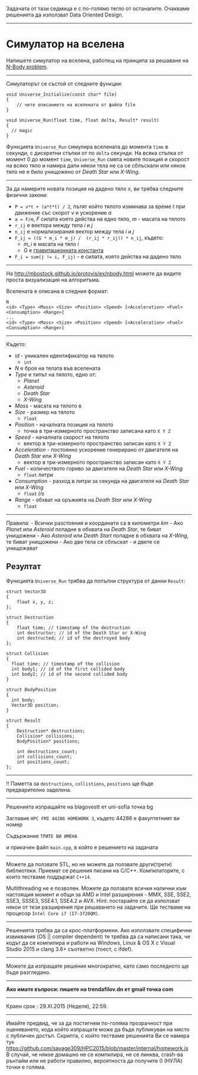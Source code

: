﻿Задачата от тази седмица е с по-голямо тегло от останалите.
Очакваме решенията да използват Data Oriented Design.

---

# Симулатор на вселена


Напишете симулатор на вселена, работещ на принципа за решаване на [N-Body problem](https://en.wikipedia.org/wiki/N-body_problem).

---

Симулаторът се състой от следните функции:

    void Universe_Initialize(const char* file)
    {
        // чете описанието на вселената от файла file
    }

    void Universe_Run(float time, float delta, Result* result)
    {
      // magic
    }

Функцията `Universe_Run` симулира вселената до момента `time` в секунди, с дискретни стъпки от по `delta` секунди. На всяка стъпка от момент 0 до момент `time`, `Universe_Run` смята новите позиция и скорост на всяко тяло и намира дали някои тела не са се сблъскали или някое тяло не е било унищожено от *Death Star* или *X-Wing*.

---

За да намерите новата позиция на дадено тяло *х*, ви трябва следните физични закони:


- `P = v*t + (a*t*t) / 2`, пътят който тялото изминава за време *t* при движение със скорот *v* и ускорение *a*
- `a = F/m`, *F* силата която действа на едно тяло, *m* - масата на тялото
- `r_ij` e вектора между тела *i* и *j*
- `n_ij` e нормализирания вектор между тела *i* и *j*
- `F_ij = ((G * m_i * m_j) /  (r_ij * r_ij)) * n_ij`, където:
  - *m_i* е масата на тяло *i*
  - *G* е [гравитационната константа](https://en.wikipedia.org/wiki/Gravitational_constant)
- `F_i = sum(j != i, F_ij)` - е силата, която действа на дадено тяло

---

На http://mbostock.github.io/protovis/ex/nbody.html можете да видите проста визуализация на алгоритъма.

Вселената е описана в следния формат:

    N
    <id> <Type> <Mass> <Size> <Position> <Speed> [<Acceleration> <Fuel> <Consumption> <Range>]
    ...
    <id> <Type> <Mass> <Size> <Position> <Speed> [<Acceleration> <Fuel> <Consumption> <Range>]

---
	
Където:

  - *id* - уникален идентификатор на тялото
    - `int`
  - *N* е броя на телата във вселената
  - *Type* е типът на тялото, едно от:
    - *Planet*
    - *Asteroid*
    - *Death Star*
    - *X-Wing*
  - *Mass* - масата на тялото в
  - *Size* - размер на тялото
    - `float`
  - *Position* - началната позиция на тялото
    - точка в три-измерното пространство записана като `X Y Z`
  - *Speed* - началната скорост на тялото
    - вектор в три-измерното пространство записан като `X Y Z`
  - *Acceleration* - постоянно ускорение генерирано от двигателя на *Death Star* или *X-Wing*
    - вектор в три-измерното пространство записан като `X Y Z`
  - *Fuel* - количеството гориво за двигателя на *Death Star* или *X-Wing*
    - `float` литри
  - *Consumption* - разход в литри за секунда на двигателя на *Death Star* или *X-Wing*
    - `float` *l/s*
  - *Range* - обхват на оръжията на  *Death Star* или *X-Wing*
    - `float`

---

Правила:
    - Всички разстояния и координати са в километри *km*
    - Ако *Planet* или *Asteroid* попадне в обхвата на *Death Star*, те биват унищожени
    - Ако *Asteroid* или *Death Start* попадне в обхвата на *X-Wing*, те биват унищожени
    - Ако две тела се сблъскат - и двете се унищожават

## Резултат

Функцията `Universe_Run` трябва да попълни структура от данни `Result`:

    struct Vector3D
    {
        float x, y, z;
    };

    struct Destruction
    {
        float time; // timestamp of the destruction
        int destructor; // id of the Death Star or X-Wing
        int destructed; // id of the destroyed body
    };

    struct Collision
    {
      float time; // timestamp of the collision
      int body1; // id of the first collided body
      int body2; // id of the second collided body
    }

    struct BodyPosition
    {
      int body;
      Vector3D position;
    }

    struct Result
    {
        Destruction* destructions;
        Collision* collisions;
        BodyPosition* positions;

        int destructions_count;
        int collisions_count;
        int positions_count;
    };

---

!! Паметта за `destructions`, `collistions`, `positions` ще бъде предварително заделена.

---

Решенията изпращайте на blagovestt ет uni-sofia точка bg

Заглавие `HPC FMI 44286 HOMEWORK 3`, където 44286 е факултетният ви номер

Съдържание `ТРИТЕ ВИ ИМЕНА` 

и прикачен файл `main.cpp`, в който е решението на задачата

---

Можете да ползвате STL, но не можете да ползвате други(трети) библиотеки. 
Приемат се решения писани на C/C++.
Компилаторите, с които тестваме поддържат `С++14`. 

Multithreading не е позволен. Можете да ползвате всички налични към настоящия момент и общи за AMD и Intel разширения - MMX, SSE, SSE2, SSE3, SSSE3, SSE4.1, SSE4.2 и AVX.
Hint: постарайте се да използват някои от тези разширения при решаването на задачите.
Ще тестваме на процесор `Intel Core i7 (I7-3720QM)`.

---

Решенията трябва да са крос-платформени. Ако използвате специфични извиквания (OS || compiler dependent) те трябва да са написани така, че кодът да се компилира и работи на Windows, Linux & OS X с Visual Studio 2015 и clang 3.6+ съответно (тоест, с ifdef).

---

Можете да изпращате решения многократно, като само последното ще бъде разгледано.

---

**Ако имате въпроси: пишете на trendafilov.dn ет gmail точка com**

---

Краен срок : 29.ХI.2015 (Неделя), 22:59.

---

Имайте предвид, че за да постигнем по-голяма прозрачност при оценяването, кода който изпращате може да бъде публикуван на място с публичен достъп. 
Скрипта, с който тестваме решенията Ви се намира тук https://github.com/savage309/HPC2015/blob/master/internal/homework.js
В случай, че някое домашно не се компилира, не се линква, crash-ва рънтайм или не работи правилно, вероятноста да получите 0 (НУЛА) точки е голяма.

